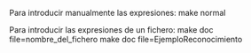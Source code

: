Para introducir manualmente las expresiones:
    make normal

Para introducir las expresiones de un fichero:
    make doc file=nombre_del_fichero
    make doc file=EjemploReconocimiento